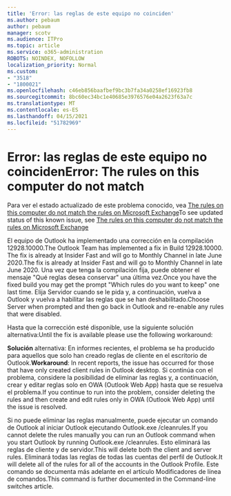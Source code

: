 ```yaml
---
title: 'Error: las reglas de este equipo no coinciden'
ms.author: pebaum
author: pebaum
manager: scotv
ms.audience: ITPro
ms.topic: article
ms.service: o365-administration
ROBOTS: NOINDEX, NOFOLLOW
localization_priority: Normal
ms.custom:
- "3518"
- "1800021"
ms.openlocfilehash: c46eb856baafbef9bc3b7fa34a0258ef16923fb8
ms.sourcegitcommit: 8bc60ec34bc1e40685e3976576e04a2623f63a7c
ms.translationtype: MT
ms.contentlocale: es-ES
ms.lasthandoff: 04/15/2021
ms.locfileid: "51782969"
---
```

# <a name="error-the-rules-on-this-computer-do-not-match"></a><span data-ttu-id="cf2d6-102">Error: las reglas de este equipo no coinciden</span><span class="sxs-lookup"><span data-stu-id="cf2d6-102">Error: The rules on this computer do not match</span></span>

<span data-ttu-id="cf2d6-103">Para ver el estado actualizado de este problema conocido, vea [The rules on this computer do not match the rules on Microsoft Exchange](https://support.office.com/article/d032e037-b224-429e-b325-633afde9b5f0)</span><span class="sxs-lookup"><span data-stu-id="cf2d6-103">To see updated status of this known issue, see [The rules on this computer do not match the rules on Microsoft Exchange](https://support.office.com/article/d032e037-b224-429e-b325-633afde9b5f0)</span></span>

<span data-ttu-id="cf2d6-104">El equipo de Outlook ha implementado una corrección en la compilación 12928.10000.</span><span class="sxs-lookup"><span data-stu-id="cf2d6-104">The Outlook Team has implemented a fix in Build 12928.10000.</span></span> <span data-ttu-id="cf2d6-105">The fix is already at Insider Fast and will go to Monthly Channel in late June 2020.</span><span class="sxs-lookup"><span data-stu-id="cf2d6-105">The fix is already at Insider Fast and will go to Monthly Channel in late June 2020.</span></span> <span data-ttu-id="cf2d6-106">Una vez que tenga la compilación fija, puede obtener el mensaje "Qué reglas desea conservar" una última vez.</span><span class="sxs-lookup"><span data-stu-id="cf2d6-106">Once you have the fixed build you may get the prompt "Which rules do you want to keep" one last time.</span></span> <span data-ttu-id="cf2d6-107">Elija Servidor cuando se le pida y, a continuación, vuelva a Outlook y vuelva a habilitar las reglas que se han deshabilitado.</span><span class="sxs-lookup"><span data-stu-id="cf2d6-107">Choose Server when prompted and then go back in Outlook and re-enable any rules that were disabled.</span></span>

<span data-ttu-id="cf2d6-108">Hasta que la corrección esté disponible, use la siguiente solución alternativa:</span><span class="sxs-lookup"><span data-stu-id="cf2d6-108">Until the fix is available please use the following workaround:</span></span>

<span data-ttu-id="cf2d6-109">**Solución** alternativa: En informes recientes, el problema se ha producido para aquellos que solo han creado reglas de cliente en el escritorio de Outlook.</span><span class="sxs-lookup"><span data-stu-id="cf2d6-109">**Workaround**: In recent reports, the issue has occurred for those that have only created client rules in Outlook desktop.</span></span> <span data-ttu-id="cf2d6-110">Si continúa con el problema, considere la posibilidad de eliminar las reglas y, a continuación, crear y editar reglas solo en OWA (Outlook Web App) hasta que se resuelva el problema.</span><span class="sxs-lookup"><span data-stu-id="cf2d6-110">If you continue to run into the problem, consider deleting the rules and then create and edit rules only in OWA (Outlook Web App) until the issue is resolved.</span></span>

<span data-ttu-id="cf2d6-111">Si no puede eliminar las reglas manualmente, puede ejecutar un comando de Outlook al iniciar Outlook ejecutando Outlook.exe /cleanrules.</span><span class="sxs-lookup"><span data-stu-id="cf2d6-111">If you cannot delete the rules manually you can run an Outlook command when you start Outlook by running Outlook.exe /cleanrules.</span></span> <span data-ttu-id="cf2d6-112">Esto eliminará las reglas de cliente y de servidor.</span><span class="sxs-lookup"><span data-stu-id="cf2d6-112">This will delete both the client and server rules.</span></span> <span data-ttu-id="cf2d6-113">Eliminará todas las reglas de todas las cuentas del perfil de Outlook.</span><span class="sxs-lookup"><span data-stu-id="cf2d6-113">It will delete all of the rules for all of the accounts in the Outlook Profile.</span></span> <span data-ttu-id="cf2d6-114">Este comando se documenta más adelante en el artículo Modificadores de línea de comandos.</span><span class="sxs-lookup"><span data-stu-id="cf2d6-114">This command is further documented in the Command-line switches article.</span></span>

